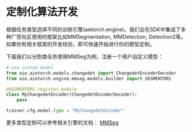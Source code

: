 # 定制化算法开发

根据任务类型选择不同的训练引擎(aietorch.engine)。我们会在SDK中集成了多种广受社区使用的框架比如MMSegmentation, MMDetection, Detectron2等。如果你有相关框架的开发经验，即可快速开始进行你的模型定制。

下面我们以分割类任务使用MMSeg为例，注册一个用户自定义模型：

```Python
# use custom model
from aie.aietorch.models.changedet import ChangedetEncoderDecoder
from aie.aietorch.engine.mmseg.models.builder import SEGMENTORS

@SEGMENTORS.register_module
class MyChangedetEncoder(ChangedetEncoderDecoder):
    pass

trainer.cfg.model.type = "MyChangedetEncoder"
```

更多类型定制可以参考相关引擎的文档：
[MMSeg](https://github.com/open-mmlab/mmsegmentation/blob/master/docs/zh_cn/tutorials/customize_models.md)